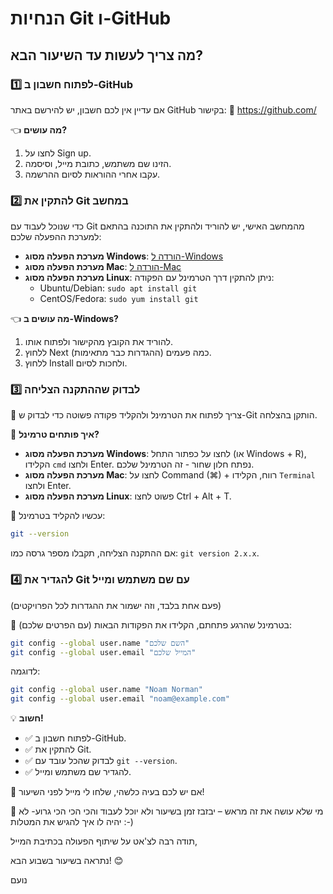 # הנחיות Git ו-GitHub

## מה צריך לעשות עד השיעור הבא?

### 1️⃣ לפתוח חשבון ב-GitHub
אם עדיין אין לכם חשבון, יש להירשם באתר GitHub בקישור:
🔗 https://github.com/

👈 **מה עושים?**
1. לחצו על Sign up.
2. הזינו שם משתמש, כתובת מייל, וסיסמה.
3. עקבו אחרי ההוראות לסיום ההרשמה.

### 2️⃣ להתקין את Git במחשב
כדי שנוכל לעבוד עם Git מהמחשב האישי, יש להוריד ולהתקין את התוכנה בהתאם למערכת ההפעלה שלכם:

- **מערכת הפעלה מסוג Windows**: [הורדה ל-Windows](https://git-scm.com/download/win)
- **מערכת הפעלה מסוג Mac**: [הורדה ל-Mac](https://git-scm.com/download/mac)
- **מערכת הפעלה מסוג Linux**: ניתן להתקין דרך הטרמינל עם הפקודה:
  - Ubuntu/Debian: `sudo apt install git`
  - CentOS/Fedora: `sudo yum install git`
 

    
👈 **מה עושים ב-Windows?**
1. להוריד את הקובץ מהקישור ולפתוח אותו.
2. ללחוץ Next כמה פעמים (ההגדרות כבר מתאימות).
3. ללחוץ Install ולחכות לסיום.

### 3️⃣ לבדוק שההתקנה הצליחה
📌 צריך לפתוח את הטרמינל ולהקליד פקודה פשוטה כדי לבדוק ש-Git הותקן בהצלחה.

🔹 **איך פותחים טרמינל?**
- **מערכת הפעלה מסוג Windows**: לחצו על כפתור התחל (או Windows + R), הקלידו `cmd` ולחצו Enter. נפתח חלון שחור - זה הטרמינל שלכם.
- **מערכת הפעלה מסוג Mac**: לחצו על Command (⌘) + רווח, הקלידו `Terminal` ולחצו Enter.
- **מערכת הפעלה מסוג Linux**: פשוט לחצו Ctrl + Alt + T.

🔹 עכשיו להקליד בטרמינל:
```bash
git --version
```

אם ההתקנה הצליחה, תקבלו מספר גרסה כמו: `git version 2.x.x`.

### 4️⃣ להגדיר את Git עם שם משתמש ומייל
(פעם אחת בלבד, וזה ישמור את ההגדרות לכל הפרויקטים)

📌 בטרמינל שהרגע פתחתם, הקלידו את הפקודות הבאות (עם הפרטים שלכם):

```bash
git config --global user.name "השם שלכם"
git config --global user.email "המייל שלכם"
```

לדוגמה:
```bash
git config --global user.name "Noam Norman"
git config --global user.email "noam@example.com"
```

💡 **חשוב!**
- ✅ לפתוח חשבון ב-GitHub.
- ✅ להתקין את Git.
- ✅ לבדוק שהכל עובד עם `git --version`.
- ✅ להגדיר שם משתמש ומייל.

📌 אם יש לכם בעיה כלשהי, שלחו לי מייל לפני השיעור!

📌 מי שלא עושה את זה מראש – יבזבז זמן בשיעור ולא יוכל לעבוד והכי הכי הכי גרוע- לא יהיה לו איך להגיש את המטלות :-)

תודה רבה לצ'אט על שיתוף הפעולה בכתיבת המייל,

נתראה בשיעור בשבוע הבא! 😊

נועם
